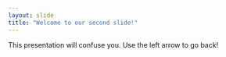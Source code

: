 ```yaml
---
layout: slide
title: "Welcome to our second slide!"
---
```

This presentation will confuse you.
Use the left arrow to go back!
